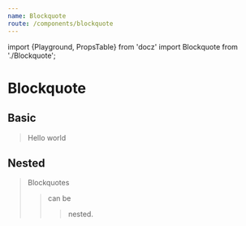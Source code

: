```yaml
---
name: Blockquote
route: /components/blockquote
---
```


import {Playground, PropsTable} from 'docz'
import Blockquote from './Blockquote';

# Blockquote

<PropsTable of={Blockquote} />

## Basic

<Playground>
  <Blockquote>Hello world</Blockquote>
</Playground>

## Nested

<Playground>
  <Blockquote>
    Blockquotes
    <Blockquote>
      can be
      <Blockquote>
        nested.
      </Blockquote>
    </Blockquote>
  </Blockquote>
</Playground>
